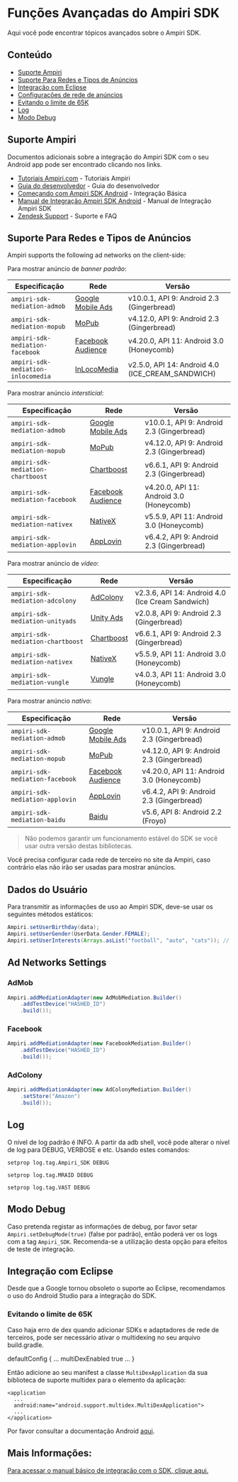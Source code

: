 # Funções Avançadas do Ampiri SDK

Aqui você pode encontrar tópicos avançados sobre o Ampiri SDK.

## Conteúdo

* [Suporte Ampiri](#Suporte-Ampiri)
* [Suporte Para Redes e Tipos de Anúncios](#Suporte-Para-Redes-e-Tipos-de-Anúncios)
* [Integração com Eclipse](#Integração-com-Eclipse)
* [Configurações de rede de anúncios](#Configurações-de-rede-de-anúncios)
* [Evitando o limite de 65K](#Evitando-o-limite-de-65K)
* [Log](#Log)
* [Modo Debug](#Modo-Debug)

## Suporte Ampiri ##

Documentos adicionais sobre a integração do Ampiri SDK com o seu Android app pode ser encontrado clicando nos links.

- [Tutoriais Ampiri.com](http://www.ampiri.com/tutorials/) - Tutoriais Ampiri
- [Guia do desenvolvedor](https://ampiri.zendesk.com/hc/en-us/articles/213857245-Publisher-s-Self-Serve-UI-User-Guide) - Guia do desenvolvedor
- [Começando com Ampiri SDK Android](https://ampiri.zendesk.com/hc/en-us/articles/213431769-Ampiri-SDK-Android-Quickstart) - Integração Básica
- [Manual de Integração Ampiri SDK Android](https://ampiri.zendesk.com/hc/en-us/articles/115000510445-Ampiri-SDK-Android-Integration-Manual) - Manual de Integração Ampiri SDK
- [Zendesk Support](https://ampiri.zendesk.com/hc/en-us) - Suporte e FAQ

## Suporte Para Redes e Tipos de Anúncios ##

Ampiri supports the following ad networks on the client-side:

Para mostrar anúncio de *banner padrão*:

| Especificação | Rede | Versão |
|----------|----------|----------|
|`ampiri-sdk-mediation-admob`|[Google Mobile Ads](https://developers.google.com/admob/android/quick-start)|v10.0.1, API 9: Android 2.3 (Gingerbread)|
|`ampiri-sdk-mediation-mopub`|[MoPub](https://github.com/mopub/audience-network)|v4.12.0, API 9: Android 2.3 (Gingerbread)|
|`ampiri-sdk-mediation-facebook`| [Facebook Audience](https://developers.facebook.com/docs/audience-network)|v4.20.0, API 11: Android 3.0 (Honeycomb)|
|`ampiri-sdk-mediation-inlocomedia`| [InLocoMedia](http://docs.inlocomedia.com)| v2.5.0, API 14: Android 4.0 (ICE_CREAM_SANDWICH)|

Para mostrar anúncio *intersticial*:

| Especificação | Rede | Versão |
|----------|----------|----------|
|`ampiri-sdk-mediation-admob`|[Google Mobile Ads](https://developers.google.com/admob/android/quick-start)|v10.0.1, API 9: Android 2.3 (Gingerbread)|
|`ampiri-sdk-mediation-mopub`|[MoPub](https://github.com/mopub/audience-network)|v4.12.0, API 9: Android 2.3 (Gingerbread)|
|`ampiri-sdk-mediation-chartboost`|[Chartboost](https://answers.chartboost.com/hc/en-us/articles/201219545-Download-Integrate-the-Chartboost-SDK-for-Android)|v6.6.1, API 9: Android 2.3 (Gingerbread)|
|`ampiri-sdk-mediation-facebook`|[Facebook Audience](https://developers.facebook.com/docs/audience-network)|v4.20.0, API 11: Android 3.0 (Honeycomb)|
|`ampiri-sdk-mediation-nativex`|[NativeX](https://github.com/nativex/NativeX-Android-SDK)|v5.5.9, API 11: Android 3.0 (Honeycomb)|
|`ampiri-sdk-mediation-applovin`|[AppLovin](https://github.com/AppLovin/Android-Demo-App)|v6.4.2, API 9: Android 2.3 (Gingerbread)|

Para mostrar anúncio de *vídeo*:

| Especificação | Rede | Versão |
|----------|----------|----------|
|`ampiri-sdk-mediation-adcolony`|[AdColony](https://github.com/AdColony/AdColony-Android-SDK)|v2.3.6, API 14: Android 4.0 (Ice Cream Sandwich)|
|`ampiri-sdk-mediation-unityads`|[Unity Ads](https://github.com/Applifier/unity-ads-sdk)|v2.0.8, API 9: Android 2.3 (Gingerbread)|
|`ampiri-sdk-mediation-chartboost`|[Chartboost](https://answers.chartboost.com/hc/en-us/articles/201219545-Download-Integrate-the-Chartboost-SDK-for-Android)|v6.6.1, API 9: Android 2.3 (Gingerbread)|
|`ampiri-sdk-mediation-nativex`|[NativeX](https://github.com/nativex/NativeX-Android-SDK)|v5.5.9, API 11: Android 3.0 (Honeycomb)|
|`ampiri-sdk-mediation-vungle`|[Vungle](https://v.vungle.com/sdk)|v4.0.3, API 11: Android 3.0 (Honeycomb)|

Para mostrar anúncio *nativo*:

| Especificação | Rede | Versão |
|----------|----------|----------|
|`ampiri-sdk-mediation-admob`|[Google Mobile Ads](https://developers.google.com/admob/android/quick-start)|v10.0.1, API 9: Android 2.3 (Gingerbread)|
|`ampiri-sdk-mediation-mopub`|[MoPub](https://github.com/mopub/audience-network)|v4.12.0, API 9: Android 2.3 (Gingerbread)|
|`ampiri-sdk-mediation-facebook`|[Facebook Audience](https://developers.facebook.com/docs/audience-network)|v4.20.0, API 11: Android 3.0 (Honeycomb)|
|`ampiri-sdk-mediation-applovin`|[AppLovin](https://github.com/AppLovin/Android-Demo-App)|v6.4.2, API 9: Android 2.3 (Gingerbread)|
|`ampiri-sdk-mediation-baidu`|[Baidu](http://mssp.baidu.com/app/static/main.html#/sdk)|v5.6, API 8: Android 2.2 (Froyo)|

> Não podemos garantir um funcionamento estável do SDK se você usar outra versão destas bibliotecas.

Você precisa configurar cada rede de terceiro no site da Ampiri, caso contrário elas não irão ser usadas para mostrar anúncios.

## Dados do Usuário

Para transmitir as informações de uso ao Ampiri SDK, deve-se usar os seguintes métodos estáticos:
```java
Ampiri.setUserBirthday(data);
Ampiri.setUserGender(UserData.Gender.FEMALE);
Ampiri.setUserInterests(Arrays.asList("football", "auto", "cats")); // Apenas exemplos. Por favor define interesses reais.
```

## Ad Networks Settings

### AdMob

```java
Ampiri.addMediationAdapter(new AdMobMediation.Builder()
    .addTestDevice("HASHED_ID")
    .build());
```

### Facebook

```java
Ampiri.addMediationAdapter(new FacebookMediation.Builder()
    .addTestDevice("HASHED_ID")
    .build());
```

### AdColony

```java
Ampiri.addMediationAdapter(new AdColonyMediation.Builder()
    .setStore("Amazon")
    .build());
```

## Log ##

O nível de log padrão é INFO. A partir da adb shell, você pode alterar o nível de log para DEBUG, VERBOSE e etc. Usando estes comandos:
```
setprop log.tag.Ampiri_SDK DEBUG
```

```
setprop log.tag.MRAID DEBUG
```

```
setprop log.tag.VAST DEBUG
```

## Modo Debug ##

Caso pretenda registar as informações de debug, por favor setar `Ampiri.setDebugMode(true)` (false por padrão), então poderá ver os logs com a tag `Ampiri_SDK`.
Recomenda-se a utilização desta opção para efeitos de teste de integração.

## Integração com Eclipse ##

Desde que a Google tornou obsoleto o suporte ao Eclipse, recomendamos o uso do Android Studio para a integração do SDK.

### Evitando o limite de 65K ###

Caso haja erro de dex quando adicionar SDKs e adaptadores de rede de terceiros, pode ser necessário ativar o multidexing no seu arquivo build.gradle.

defaultConfig {
  ...
  multiDexEnabled true
  ...
}

Então adicione ao seu manifest a classe `MultiDexApplication` da sua biblioteca de suporte multidex para o elemento da aplicação:

```
<application
  ...
  android:name="android.support.multidex.MultiDexApplication">
  ...
</application>
```

Por favor consultar a documentação Android [aqui](https://developer.android.com/tools/building/multidex.html).

## Mais Informações:

[Para acessar o manual básico de integração com o SDK, clique aqui.](README.md)
